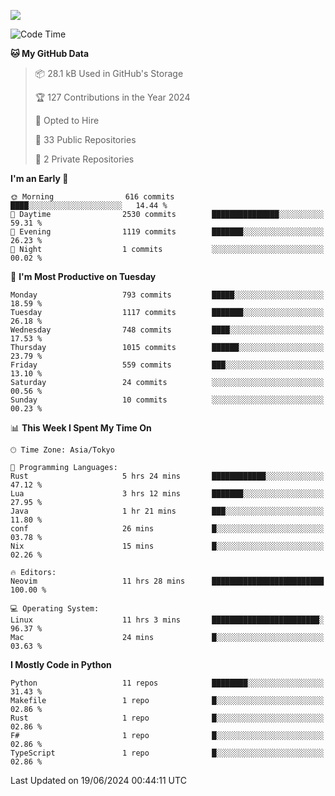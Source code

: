 ![](https://komarev.com/ghpvc/?username=kitagawa-hr)

<!--START_SECTION:waka-->
![Code Time](http://img.shields.io/badge/Code%20Time-874%20hrs%2053%20mins-blue)

**🐱 My GitHub Data** 

> 📦 28.1 kB Used in GitHub's Storage 
 > 
> 🏆 127 Contributions in the Year 2024
 > 
> 💼 Opted to Hire
 > 
> 📜 33 Public Repositories 
 > 
> 🔑 2 Private Repositories 
 > 
**I'm an Early 🐤** 

```text
🌞 Morning                616 commits         ████░░░░░░░░░░░░░░░░░░░░░   14.44 % 
🌆 Daytime                2530 commits        ███████████████░░░░░░░░░░   59.31 % 
🌃 Evening                1119 commits        ███████░░░░░░░░░░░░░░░░░░   26.23 % 
🌙 Night                  1 commits           ░░░░░░░░░░░░░░░░░░░░░░░░░   00.02 % 
```
📅 **I'm Most Productive on Tuesday** 

```text
Monday                   793 commits         █████░░░░░░░░░░░░░░░░░░░░   18.59 % 
Tuesday                  1117 commits        ███████░░░░░░░░░░░░░░░░░░   26.18 % 
Wednesday                748 commits         ████░░░░░░░░░░░░░░░░░░░░░   17.53 % 
Thursday                 1015 commits        ██████░░░░░░░░░░░░░░░░░░░   23.79 % 
Friday                   559 commits         ███░░░░░░░░░░░░░░░░░░░░░░   13.10 % 
Saturday                 24 commits          ░░░░░░░░░░░░░░░░░░░░░░░░░   00.56 % 
Sunday                   10 commits          ░░░░░░░░░░░░░░░░░░░░░░░░░   00.23 % 
```


📊 **This Week I Spent My Time On** 

```text
🕑︎ Time Zone: Asia/Tokyo

💬 Programming Languages: 
Rust                     5 hrs 24 mins       ████████████░░░░░░░░░░░░░   47.12 % 
Lua                      3 hrs 12 mins       ███████░░░░░░░░░░░░░░░░░░   27.95 % 
Java                     1 hr 21 mins        ███░░░░░░░░░░░░░░░░░░░░░░   11.80 % 
conf                     26 mins             █░░░░░░░░░░░░░░░░░░░░░░░░   03.78 % 
Nix                      15 mins             █░░░░░░░░░░░░░░░░░░░░░░░░   02.26 % 

🔥 Editors: 
Neovim                   11 hrs 28 mins      █████████████████████████   100.00 % 

💻 Operating System: 
Linux                    11 hrs 3 mins       ████████████████████████░   96.37 % 
Mac                      24 mins             █░░░░░░░░░░░░░░░░░░░░░░░░   03.63 % 
```

**I Mostly Code in Python** 

```text
Python                   11 repos            ████████░░░░░░░░░░░░░░░░░   31.43 % 
Makefile                 1 repo              █░░░░░░░░░░░░░░░░░░░░░░░░   02.86 % 
Rust                     1 repo              █░░░░░░░░░░░░░░░░░░░░░░░░   02.86 % 
F#                       1 repo              █░░░░░░░░░░░░░░░░░░░░░░░░   02.86 % 
TypeScript               1 repo              █░░░░░░░░░░░░░░░░░░░░░░░░   02.86 % 
```




 Last Updated on 19/06/2024 00:44:11 UTC
<!--END_SECTION:waka-->
